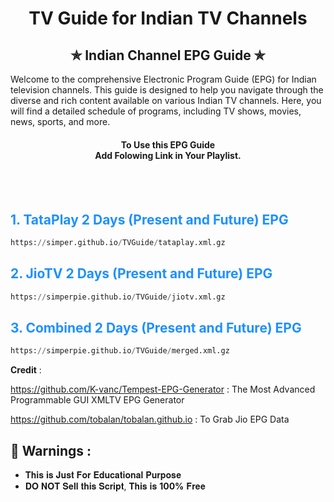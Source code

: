 
<h1 align="center"> TV Guide for Indian TV Channels </h1>

<h2 align='center'>✯ Indian Channel EPG Guide ✯</h2>
Welcome to the comprehensive Electronic Program Guide (EPG) for Indian television channels. This guide is designed to help you navigate through the diverse and rich content available on various Indian TV channels. Here, you will find a detailed schedule of programs, including TV shows, movies, news, sports, and more.

<h4 align='center'>To Use this EPG Guide<br>Add Folowing Link in Your Playlist.<br><br></h4>
<br>

<h2 style="color: #1E90FF;"> 1. TataPlay 2 Days (Present and Future) EPG</h2>

```py
https://simper.github.io/TVGuide/tataplay.xml.gz

```
<h2 style="color: #1E90FF;"> 2. JioTV 2 Days (Present and Future) EPG</h2>

```py
https://simperpie.github.io/TVGuide/jiotv.xml.gz

```
<h2 style="color: #1E90FF;"> 3. Combined 2 Days (Present and Future) EPG</h2>

```py
https://simperpie.github.io/TVGuide/merged.xml.gz

```

__Credit__ : 

https://github.com/K-vanc/Tempest-EPG-Generator : The Most Advanced Programmable GUI XMLTV EPG Generator

https://github.com/tobalan/tobalan.github.io : To Grab Jio EPG Data

<h2>🚸 Warnings :</h2>

- 𝐓𝐡𝐢𝐬 𝐢𝐬 𝐉𝐮𝐬𝐭 𝐅𝐨𝐫 𝐄𝐝𝐮𝐜𝐚𝐭𝐢𝐨𝐧𝐚𝐥 𝐏𝐮𝐫𝐩𝐨𝐬𝐞
- 𝐃𝐎 𝐍𝐎𝐓 𝐒𝐞𝐥𝐥 𝐭𝐡𝐢𝐬 𝐒𝐜𝐫𝐢𝐩𝐭, 𝐓𝐡𝐢𝐬 𝐢𝐬 **100%** 𝐅𝐫𝐞𝐞


